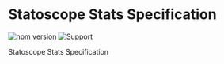 # Statoscope Stats Specification

[![npm version](https://badge.fury.io/js/%40statoscope%2Fstats.svg)](https://badge.fury.io/js/%40statoscope%2Fstats)
[![Support](https://img.shields.io/badge/-Support-blue)](https://opencollective.com/statoscope)

Statoscope Stats Specification
